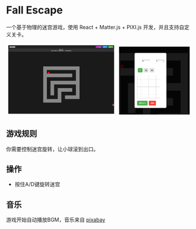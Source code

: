# Fall Escape

一个基于物理的迷宫游戏，使用 React + Matter.js + PIXI.js 开发，并且支持自定义关卡。

<img src="./doc/screenshot.png" width="300" />
<img src="./doc/custom.png" width="200" />

## 游戏规则

你需要控制迷宫旋转，让小球滚到出口。

## 操作

- 按住A/D键旋转迷宫

## 音乐

游戏开始自动播放BGM，音乐来自 [pixabay](https://pixabay.com/sound-effects/relaxing-guitar-loop-v5-245859/)
